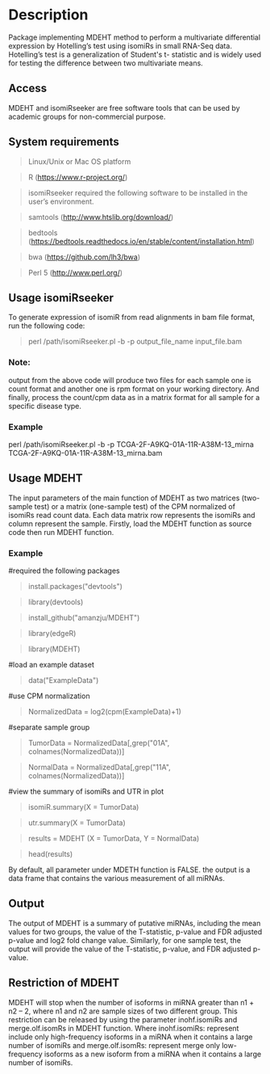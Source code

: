 # Description
Package implementing MDEHT method to perform a multivariate differential expression by Hotelling’s test using isomiRs in small RNA-Seq data. Hotelling’s test is a generalization of Student's t- statistic and is widely used for testing the difference between two multivariate means.

## Access
MDEHT and isomiRseeker are free software tools that can be used by academic groups for non-commercial purpose. 

## System requirements
> Linux/Unix or Mac OS platform

> R (https://www.r-project.org/) 

> isomiRseeker required the following software to be installed in the user’s environment.  

> samtools (http://www.htslib.org/download/)

> bedtools (https://bedtools.readthedocs.io/en/stable/content/installation.html)

> bwa (https://github.com/lh3/bwa)

> Perl 5 (http://www.perl.org/)


## Usage isomiRseeker 
To generate expression of isomiR from read alignments in bam file format, run the following code:

> perl /path/isomiRseeker.pl -b -p output_file_name input_file.bam

### Note:
output from the above code will produce two files for each sample one is count format and another one is rpm format on your working directory. And finally, process the count/cpm data as in a matrix format for all sample for a specific disease type.

### Example 
perl /path/isomiRseeker.pl -b -p TCGA-2F-A9KQ-01A-11R-A38M-13_mirna TCGA-2F-A9KQ-01A-11R-A38M-13_mirna.bam

## Usage MDEHT
The input parameters of the main function of MDEHT as two matrices (two-sample test) or a matrix (one-sample test) of the CPM normalized of isomiRs read count data. Each data matrix row represents the isomiRs and column represent the sample. Firstly, load the MDEHT function as source code then run MDEHT function.

### Example 
#required the following packages

> install.packages("devtools")

> library(devtools)

> install_github("amanzju/MDEHT")

> library(edgeR)

> library(MDEHT)


#load an example dataset

> data("ExampleData")

#use CPM normalization

> NormalizedData = log2(cpm(ExampleData)+1)

#separate sample group

> TumorData = NormalizedData[,grep("01A", colnames(NormalizedData))]

> NormalData = NormalizedData[,grep("11A", colnames(NormalizedData))]

#view the summary of isomiRs and UTR in plot

> isomiR.summary(X = TumorData)

> utr.summary(X = TumorData)

> results = MDEHT (X = TumorData, Y = NormalData)

> head(results)

By default, all parameter under MDETH function is FALSE. the output is a data frame that contains the various measurement of all miRNAs.

## Output
The output of MDEHT is a summary of putative miRNAs, including the mean values for two groups, the value of the T-statistic, p-value and FDR adjusted p-value and log2 fold change value. Similarly, for one sample test, the output will provide the value of the T-statistic, p-value, and FDR adjusted p-value.

## Restriction of MDEHT
MDEHT will stop when the number of isoforms in miRNA greater than n1 + n2 – 2, where n1 and n2 are sample sizes of two different group. This restriction can be released by using
the parameter inohf.isomiRs and merge.olf.isomRs in MDEHT function. Where inohf.isomiRs: represent include only high-frequency isoforms in a miRNA when it contains a large number of isomiRs and merge.olf.isomRs: represent merge only low-frequency isoforms as a new isoform from a miRNA when it contains a large number of isomiRs.
